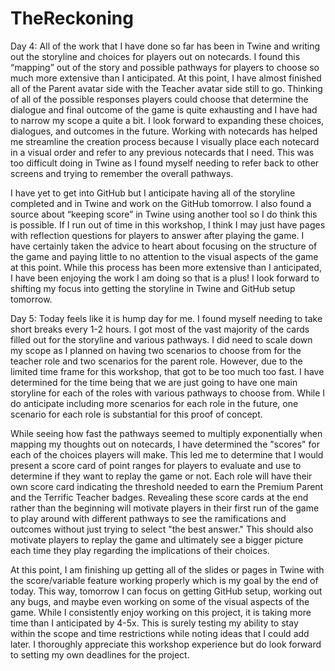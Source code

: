 # TheReckoning

Day 4:
All of the work that I have done so far has been in Twine and writing out the storyline and choices for players out on notecards. I found this “mapping” out of the story and possible pathways for players to choose so much more extensive than I anticipated. At this point, I have almost finished all of the Parent avatar side with the Teacher avatar side still to go. Thinking of all of the possible responses players could choose that determine the dialogue and final outcome of the game is quite exhausting and I have had to narrow my scope a quite a bit. I look forward to expanding these choices, dialogues, and outcomes in the future. Working with notecards has helped me streamline the creation process because I visually place each notecard in a visual order and refer to any previous notecards that I need. This was too difficult doing in Twine as I found myself needing to refer back to other screens and trying to remember the overall pathways.

I have yet to get into GitHub but I anticipate having all of the storyline completed and in Twine and work on the GitHub tomorrow. I also found a source about “keeping score” in Twine using another tool so I do think this is possible. If I run out of time in this workshop, I think I may just have pages with reflection questions for players to answer after playing the game. I have certainly taken the advice to heart about focusing on the structure of the game and paying little to no attention to the visual aspects of the game at this point. While this process has been more extensive than I anticipated, I have been enjoying the work I am doing so that is a plus! I look forward to shifting my focus into getting the storyline in Twine and GitHub setup tomorrow.

Day 5:
Today feels like it is hump day for me. I found myself needing to take short breaks every 1-2 hours. I got most of the vast majority of the cards filled out for the storyline and various pathways. I did need to scale down my scope as I planned on having two scenarios to choose from for the teacher role and two scenarios for the parent role. However, due to the limited time frame for this workshop, that got to be too much too fast. I have determined for the time being that we are just going to have one main storyline for each of the roles with various pathways to choose from. While I do anticipate including more scenarios for each role in the future, one scenario for each role is substantial for this proof of concept.

While seeing how fast the pathways seemed to multiply exponentially when mapping my thoughts out on notecards, I have determined the "scores" for each of the choices players will make. This led me to determine that I would present a score card of point ranges for players to evaluate and use to determine if they want to replay the game or not. Each role will have their own score card indicating the threshold needed to earn the Premium Parent and the Terrific Teacher badges. Revealing these score cards at the end rather than the beginning will motivate players in their first run of the game to play around with different pathways to see the ramifications and outcomes without just trying to select "the best answer." This should also motivate players to replay the game and ultimately see a bigger picture each time they play regarding the implications of their choices.

At this point, I am finishing up getting all of the slides or pages in Twine with the score/variable feature working properly which is my goal by the end of today. This way, tomorrow I can focus on getting GitHub setup, working out any bugs, and maybe even working on some of the visual aspects of the game. While I consistently enjoy working on this project, it is taking more time than I anticipated by 4-5x. This is surely testing my ability to stay within the scope and time restrictions while noting ideas that I could add later. I thoroughly appreciate this workshop experience but do look forward to setting my own deadlines for the project.
